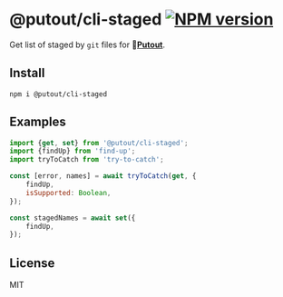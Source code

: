 # @putout/cli-staged [![NPM version][NPMIMGURL]][NPMURL]

[NPMIMGURL]: https://img.shields.io/npm/v/@putout/cli-staged.svg?style=flat&longCache=true
[NPMURL]: https://npmjs.org/package/@putout/cli-staged "npm"

Get list of staged by `git` files for 🐊[**Putout**](https://github.com/coderaiser/putout).

## Install

```
npm i @putout/cli-staged
```

## Examples

```js
import {get, set} from '@putout/cli-staged';
import {findUp} from 'find-up';
import tryToCatch from 'try-to-catch';

const [error, names] = await tryToCatch(get, {
    findUp,
    isSupported: Boolean,
});

const stagedNames = await set({
    findUp,
});
```

## License

MIT
